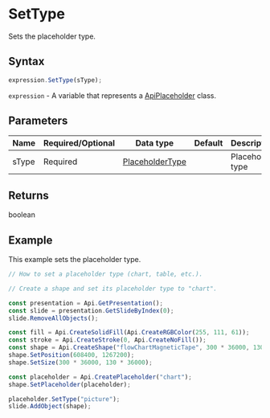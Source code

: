 # SetType

Sets the placeholder type.

## Syntax

```javascript
expression.SetType(sType);
```

`expression` - A variable that represents a [ApiPlaceholder](../ApiPlaceholder.md) class.

## Parameters

| **Name** | **Required/Optional** | **Data type** | **Default** | **Description** |
| ------------- | ------------- | ------------- | ------------- | ------------- |
| sType | Required | [PlaceholderType](../../Enumeration/PlaceholderType.md) |  | Placeholder type |

## Returns

boolean

## Example

This example sets the placeholder type.

```javascript editor-pptx
// How to set a placeholder type (chart, table, etc.).

// Create a shape and set its placeholder type to "chart".

const presentation = Api.GetPresentation();
const slide = presentation.GetSlideByIndex(0);
slide.RemoveAllObjects();

const fill = Api.CreateSolidFill(Api.CreateRGBColor(255, 111, 61));
const stroke = Api.CreateStroke(0, Api.CreateNoFill());
const shape = Api.CreateShape("flowChartMagneticTape", 300 * 36000, 130 * 36000, fill, stroke);
shape.SetPosition(608400, 1267200);
shape.SetSize(300 * 36000, 130 * 36000);

const placeholder = Api.CreatePlaceholder("chart");
shape.SetPlaceholder(placeholder);

placeholder.SetType("picture");
slide.AddObject(shape);

```
